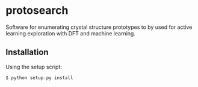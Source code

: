 # protosearch
Software for enumerating crystal structure prototypes to by used for active learning exploration with DFT and machine learning.

## Installation
Using the setup script:

```sh
$ python setup.py install
```
